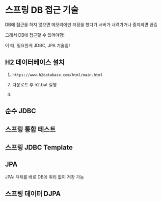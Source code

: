 # 스프링 DB 접근 기술

DB에 접근을 하지 않으면 메모리에만 저장을 했다가 서버가 내려가거나 중지되면 끊김

그래서 DB에 접근할 수 있어야함!

이 때, 필요한게 JDBC, JPA 기술임!



## H2 데이터베이스 설치

1. `https://www.h2database.com/html/main.html`

2. 다운로드 후 h2.bat 실행
3. 

## 순수 JDBC



## 스프링 통합 테스트



## 스프링 JDBC Template



## JPA

JPA: 객체를 바로 DB에 쿼리 없이 저장 가능

## 스프링 데이터 DJPA

